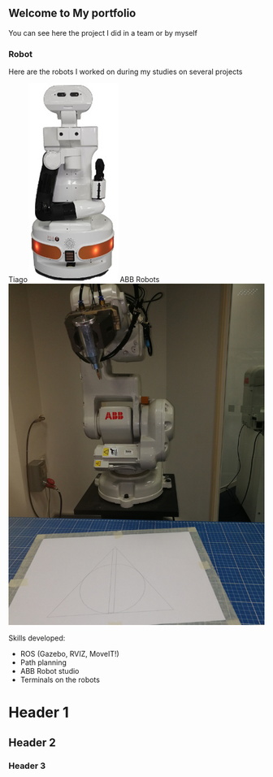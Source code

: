 ## Welcome to My portfolio

You can see here the project I did in a team or by myself

### Robot

Here are the robots I worked on during my studies on several projects

Tiago
![Tiago Robot](/images/Tiago.png)
ABB Robots
![ABB Robot](/images/ABB.jpg)

Skills developed:
- ROS (Gazebo, RVIZ, MoveIT!)
- Path planning
- ABB Robot studio
- Terminals on the robots

# Header 1
## Header 2
### Header 3